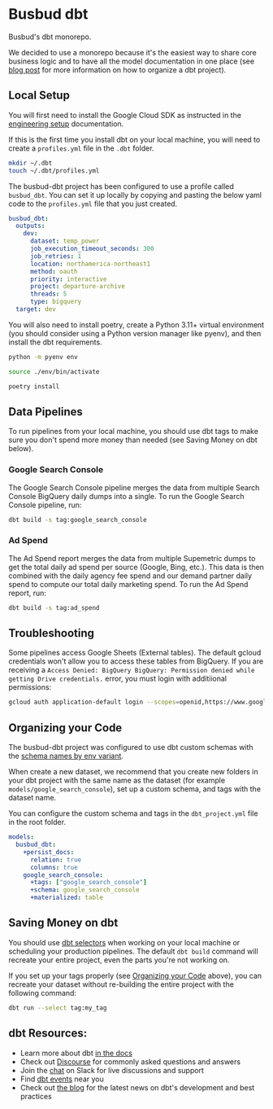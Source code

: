 # Busbud dbt

Busbud's dbt monorepo.

We decided to use a monorepo because it's the easiest way to share core business logic and to have all the model documentation in one place (see [blog post](https://discourse.getdbt.com/t/how-to-configure-your-dbt-repository-one-or-many/2121) for more information on how to organize a dbt project).

## Local Setup

You will first need to install the Google Cloud SDK as instructed in the [engineering setup](https://docs.busbud-int.com/engineering/setup/) documentation.

If this is the first time you install dbt on your local machine, you will need to create a `profiles.yml` file in the `.dbt` folder.

```bash
mkdir ~/.dbt
touch ~/.dbt/profiles.yml
```

The busbud-dbt project has been configured to use a profile called `busbud_dbt`. You can set it up locally by copying and pasting the below yaml code to the `profiles.yml` file that you just created.

```yaml
busbud_dbt:
  outputs:
    dev:
      dataset: temp_power
      job_execution_timeout_seconds: 300
      job_retries: 1
      location: northamerica-northeast1
      method: oauth
      priority: interactive
      project: departure-archive
      threads: 5
      type: bigquery
  target: dev
```

You will also need to install poetry, create a Python 3.11+ virtual environment (you should consider using a Python version manager like pyenv), and then install the dbt requirements.

```bash
python -m pyenv env

source ./env/bin/activate

poetry install
```

## Data Pipelines
To run pipelines from your local machine, you should use dbt tags to make sure you don't spend more money than needed (see Saving Money on dbt below).

### Google Search Console
The Google Search Console pipeline merges the data from multiple Search Console BigQuery daily dumps into a single. To run the Google Search Console pipeline, run:

```bash
dbt build -s tag:google_search_console
```

### Ad Spend
The Ad Spend report merges the data from multiple Supemetric dumps to get the total daily ad spend per source (Google, Bing, etc.). This data is then combined with the daily agency fee spend and our demand partner daily spend to compute our total daily marketing spend. To run the Ad Spend report, run:

```bash
dbt build -s tag:ad_spend
```

## Troubleshooting
Some pipelines access Google Sheets (External tables). The default gcloud credentials won't allow you to access these tables from BigQuery. If you are receiving a `Access Denied: BigQuery BigQuery: Permission denied while getting Drive credentials.` error, you must login with additiional permissions:

```bash
gcloud auth application-default login --scopes=openid,https://www.googleapis.com/auth/userinfo.email,https://www.googleapis.com/auth/cloud-platform,https://www.googleapis.com/auth/sqlservice.login,https://www.googleapis.com/auth/drive
```

## Organizing your Code

The busbud-dbt project was configured to use dbt custom schemas with the [schema names by env variant](https://docs.getdbt.com/docs/build/custom-schemas#an-alternative-pattern-for-generating-schema-names).

When create a new dataset, we recommend that you create new folders in your dbt project with the same name as the dataset (for example `models/google_search_console`), set up a custom schema, and tags with the dataset name.

You can configure the custom schema and tags in the `dbt_project.yml` file in the root folder.
```yaml
models:
  busbud_dbt:
    +persist_docs:
      relation: true
      columns: true
    google_search_console:
      +tags: ["google_search_console"]
      +schema: google_search_console
      +materialized: table
```

## Saving Money on dbt

You should use [dbt selectors](https://docs.getdbt.com/reference/node-selection/syntax) when working on your local machine or scheduling your production pipelines. The default `dbt build` command will recreate your entire project, even the parts you're not working on.

If you set up your tags properly (see [Organizing your Code](#organizing-your-code) above), you can recreate your dataset without re-building the entire project with the following command:

```bash
dbt run --select tag:my_tag
```

## dbt Resources:
- Learn more about dbt [in the docs](https://docs.getdbt.com/docs/introduction)
- Check out [Discourse](https://discourse.getdbt.com/) for commonly asked questions and answers
- Join the [chat](https://community.getdbt.com/) on Slack for live discussions and support
- Find [dbt events](https://events.getdbt.com) near you
- Check out [the blog](https://blog.getdbt.com/) for the latest news on dbt's development and best practices
